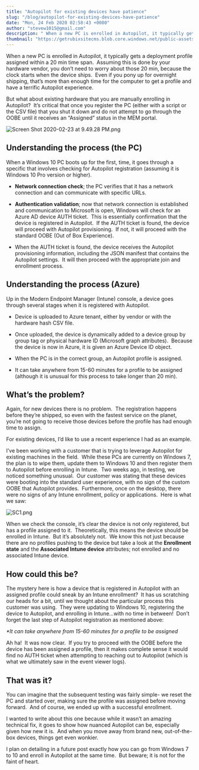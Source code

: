 ```yaml
---
title: "Autopilot for existing devices have patience"
slug: "/blog/autopilot-for-existing-devices-have-patience"
date: "Mon, 24 Feb 2020 02:58:43 +0000"
author: "stevew1015@gmail.com"
description: " When a new PC is enrolled in Autopilot, it typically gets a deployment profile assigned within a 20 min time span.&nbsp; Assuming this is done by your hardware vendor, you don’t need to worry about those 20 min, because the clock starts when the device ships.&nbsp; Even if"
thumbnail: "https://getrubixsitecms.blob.core.windows.net/public-assets/content/v1/logo512.png"
---
```


When a new PC is enrolled in Autopilot, it typically gets a deployment profile assigned within a 20 min time span.  Assuming this is done by your hardware vendor, you don’t need to worry about those 20 min, because the clock starts when the device ships.  Even if you pony up for overnight shipping, that’s more than enough time for the computer to get a profile and have a terrific Autopilot experience.

But what about existing hardware that you are manually enrolling in Autopilot?  It’s critical that once you register the PC (either with a script or the CSV file) that you shut it down and do not attempt to go through the OOBE until it receives an “Assigned” status in the MEM portal.

![Screen Shot 2020-02-23 at 9.49.28 PM.png](https://getrubixsitecms.blob.core.windows.net/public-assets/content/v1/5dd365a31aa1fd743bc30b8e/1582512802112-9I7RW3IP3KBDORSOT0HN/Screen+Shot+2020-02-23+at+9.49.28+PM.png)

Understanding the process (the PC)
----------------------------------

When a Windows 10 PC boots up for the first, time, it goes through a specific that involves checking for Autopilot registration (assuming it is Windows 10 Pro version or higher).

-   **Network connection check**; the PC verifies that it has a network connection and can communicate with specific URLs.
    
-   **Authentication validation**; now that network connection is established and communication to Microsoft is open, Windows will check for an Azure AD device AUTH ticket.  This is essentially confirmation that the device is registered in Autopilot.  If the AUTH ticket is found, the device will proceed with Autopilot provisioning.  If not, it will proceed with the standard OOBE (Out of Box Experience).
    
-   When the AUTH ticket is found, the device receives the Autopilot provisioning information, including the JSON manifest that contains the Autopilot settings.  It will then proceed with the appropriate join and enrollment process.
    

Understanding the process (Azure)
---------------------------------

Up in the Modern Endpoint Manager (Intune) console, a device goes through several stages when it is registered with Autopilot.

-   Device is uploaded to Azure tenant, either by vendor or with the hardware hash CSV file.
    
-   Once uploaded, the device is dynamically added to a device group by group tag or physical hardware ID (Microsoft graph attributes).  Because the device is now in Azure, it is given an Azure Device ID object.
    
-   When the PC is in the correct group, an Autopilot profile is assigned.
    
-   It can take anywhere from 15-60 minutes for a profile to be assigned (although it is unusual for this process to take longer than 20 min).
    

What’s the problem?
-------------------

Again, for new devices there is no problem.  The registration happens before they’re shipped, so even with the fastest service on the planet, you’re not going to receive those devices before the profile has had enough time to assign.

For existing devices, I’d like to use a recent experience I had as an example.

I’ve been working with a customer that is trying to leverage Autopilot for existing machines in the field.  While these PCs are currently on Windows 7, the plan is to wipe them, update them to Windows 10 and then register them to Autopilot before enrolling in Intune.  Two weeks ago, in testing, we noticed something unusual.  Our customer was stating that these devices were booting into the standard user experience, with no sign of the custom OOBE that Autopilot provides.  Furthermore, once on the desktop, there were no signs of any Intune enrollment, policy or applications.  Here is what we saw:

![SC1.png](https://getrubixsitecms.blob.core.windows.net/public-assets/content/v1/5dd365a31aa1fd743bc30b8e/1582512937546-V1PTTGIERZYJQ5JCNISJ/SC1.png)

When we check the console, it’s clear the device is not only registered, but has a profile assigned to it.  Theoretically, this means the device should be enrolled in Intune.  But it’s absolutely not.  We know this not just because there are no profiles pushing to the device but take a look at the **Enrollment state** and the **Associated Intune device** attributes; not enrolled and no associated Intune device.

How could this be?
------------------

The mystery here is how a device that is registered in Autopilot with an assigned profile could sneak by an Intune enrollment?  It has us scratching our heads for a bit, until we thought about the particular process this customer was using.  They were updating to Windows 10, registering the device to Autopilot, and enrolling in Intune…with no time in between!  Don’t forget the last step of Autopilot registration as mentioned above:

_\*It can take anywhere from 15-60 minutes for a profile to be assigned_

Ah ha!  It was now clear.  If you try to proceed with the OOBE before the device has been assigned a profile, then it makes complete sense it would find no AUTH ticket when attempting to reaching out to Autopilot (which is what we ultimately saw in the event viewer logs).  

That was it?
------------

You can imagine that the subsequent testing was fairly simple- we reset the PC and started over, making sure the profile was assigned before moving forward.  And of course, we ended up with a successful enrollment.

I wanted to write about this one because while it wasn’t an amazing technical fix, it goes to show how nuanced Autopilot can be, especially given how new it is.  And when you move away from brand new, out-of-the-box devices, things get even wonkier. 

I plan on detailing in a future post exactly how you can go from Windows 7 to 10 and enroll in Autopilot at the same time.  But beware; it is not for the faint of heart.
